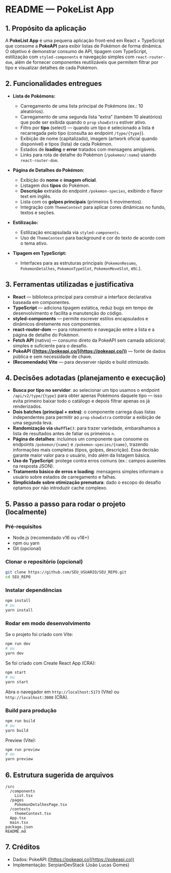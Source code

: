 # README — PokeList App

## 1. Propósito da aplicação

A **PokeList App** é uma pequena aplicação front-end em React + TypeScript que consome a **PokeAPI** para exibir listas de Pokémon de forma dinâmica. O objetivo é demonstrar consumo de API, tipagem com TypeScript, estilização com `styled-components` e navegação simples com `react-router-dom`, além de fornecer componentes reutilizáveis que permitem filtrar por tipo e visualizar detalhes de cada Pokémon.

## 2. Funcionalidades entregues

* **Lista de Pokémons:**

  * Carregamento de uma lista principal de Pokémons (ex.: 10 aleatórios).
  * Carregamento de uma segunda lista “extra” (também 10 aleatórios) que pode ser exibida quando o `prop` `showExtra` estiver ativo.
  * Filtro por **tipo** (select) — quando um tipo é selecionado a lista é recarregada pelo tipo (consulta ao endpoint `/type/{type}`).
  * Exibição de nome (capitalizado), imagem (artwork oficial quando disponível) e tipos (lista) de cada Pokémon.
  * Estados de **loading** e **error** tratados com mensagens amigáveis.
  * Links para rota de detalhe do Pokémon (`/pokemon/:name`) usando `react-router-dom`.

* **Página de Detalhes do Pokémon:**

  * Exibição do **nome** e **imagem oficial**.
  * Listagem dos **tipos** do Pokémon.
  * **Descrição** extraída do endpoint `/pokemon-species`, exibindo o flavor text em inglês.
  * Lista com os **golpes principais** (primeiros 5 movimentos).
  * Integração com `ThemeContext` para aplicar cores dinâmicas no fundo, textos e seções.

* **Estilização:**

  * Estilização encapsulada via `styled-components`.
  * Uso de `ThemeContext` para background e cor do texto de acordo com o tema ativo.

* **Tipagem em TypeScript:**

  * Interfaces para as estruturas principais (`PokemonResumo`, `PokemonDetalhes`, `PokemonTypeSlot`, `PokemonMoveSlot`, etc.).

## 3. Ferramentas utilizadas e justificativa

* **React** — biblioteca principal para construir a interface declarativa baseada em componentes.
* **TypeScript** — adiciona tipagem estática, reduz bugs em tempo de desenvolvimento e facilita a manutenção do código.
* **styled-components** — permite escrever estilos encapsulados e dinâmicos diretamente nos componentes.
* **react-router-dom** — para roteamento e navegação entre a lista e a página de detalhe do Pokémon.
* **Fetch API** (nativo) — consumo direto da PokeAPI sem camada adicional; simples e suficiente para o desafio.
* **PokeAPI ([https://pokeapi.co/](https://pokeapi.co/))** — fonte de dados pública e sem necessidade de chave.
* **(Recomendado) Vite** — para devserver rápido e build otimizado.

## 4. Decisões adotadas (planejamento e execução)

* **Busca por tipo no servidor**: ao selecionar um tipo usamos o endpoint `/api/v2/type/{type}` para obter apenas Pokémons daquele tipo — isso evita primeiro baixar todo o catálogo e depois filtrar apenas os já renderizados.
* **Dois batches (principal + extra)**: o componente carrega duas listas independentes para permitir ao `prop` `showExtra` controlar a exibição de uma segunda leva.
* **Randomização via `shuffle()`**: para trazer variedade, embaralhamos a lista de resultados antes de fatiar os primeiros `n`.
* **Página de detalhes**: incluímos um componente que consome os endpoints `/pokemon/{name}` e `/pokemon-species/{name}`, trazendo informações mais completas (tipos, golpes, descrição). Essa decisão garante maior valor para o usuário, indo além da listagem básica.
* **Uso de TypeScript**: protege contra erros comuns (ex.: campos ausentes na resposta JSON).
* **Tratamento básico de erros e loading**: mensagens simples informam o usuário sobre estados de carregamento e falhas.
* **Simplicidade sobre otimização prematura**: dado o escopo do desafio optamos por não introduzir cache complexo.

## 5. Passo a passo para rodar o projeto (localmente)

### Pré-requisitos

* Node.js (recomendado v16 ou v18+)
* npm ou yarn
* Git (opcional)

### Clonar o repositório (opcional)

```bash
git clone https://github.com/SEU_USUARIO/SEU_REPO.git
cd SEU_REPO
```

### Instalar dependências

```bash
npm install
# ou
yarn install
```

### Rodar em modo desenvolvimento

Se o projeto foi criado com Vite:

```bash
npm run dev
# ou
yarn dev
```

Se foi criado com Create React App (CRA):

```bash
npm start
# ou
yarn start
```

Abra o navegador em `http://localhost:5173` (Vite) ou `http://localhost:3000` (CRA).

### Build para produção

```bash
npm run build
# ou
yarn build
```

Preview (Vite):

```bash
npm run preview
# ou
yarn preview
```

## 6. Estrutura sugerida de arquivos

```
/src
  /components
    List.tsx
  /pages
    PokemonDetalhesPage.tsx
  /contexts
    themeContext.tsx
  App.tsx
  main.tsx
package.json
README.md
```

## 7. Créditos

* Dados: PokeAPI ([https://pokeapi.co](https://pokeapi.co))
* Implementação: SerpianDevStack (João Lucas Gomes)
